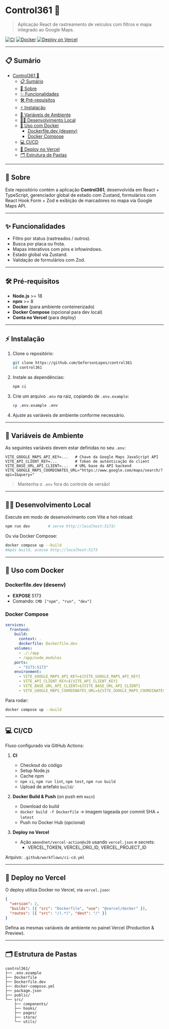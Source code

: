 # Control361 🚀

> Aplicação React de rastreamento de veículos com filtros e mapa integrado ao Google Maps.

[![CI](https://github.com/seu-usuario/control361/actions/workflows/ci-cd.yml/badge.svg)](https://github.com/seu-usuario/control361/actions/workflows/ci-cd.yml)
[![Docker](https://img.shields.io/badge/docker-ready-blue)](#docker)
[![Deploy on Vercel](https://vercel.com/button)](https://vercel.com/)

---

## 📋 Sumário

- [Control361 🚀](#control361-)
  - [📋 Sumário](#-sumário)
  - [🧐 Sobre](#-sobre)
  - [✨ Funcionalidades](#-funcionalidades)
  - [🛠️ Pré-requisitos](#️-pré-requisitos)
  - [⚡ Instalação](#-instalação)
  - [🔑 Variáveis de Ambiente](#-variáveis-de-ambiente)
  - [🧑‍💻 Desenvolvimento Local](#-desenvolvimento-local)
  - [🐳 Uso com Docker](#-uso-com-docker)
    - [Dockerfile.dev (desenv)](#dockerfiledev-desenv)
    - [Docker Compose](#docker-compose)
  - [💻 CI/CD](#-cicd)
  - [🚀 Deploy no Vercel](#-deploy-no-vercel)
  - [🗂️ Estrutura de Pastas](#️-estrutura-de-pastas)

---

## 🧐 Sobre

Este repositório contém a aplicação **Control361**, desenvolvida em React + TypeScript, gerenciador global de estado com Zustand, formulários com React Hook Form + Zod e exibição de marcadores no mapa via Google Maps API.

---

## ✨ Funcionalidades

- Filtro por status (rastreados / outros).
- Busca por placa ou frota.
- Mapas interativos com pins e infowindows.
- Estado global via Zustand.
- Validação de formulários com Zod.

---

## 🛠️ Pré-requisitos

- **Node.js** >= 18
- **npm** >= 8
- **Docker** (para ambiente conteinerizado)
- **Docker Compose** (opcional para dev local)
- **Conta no Vercel** (para deploy)

---

## ⚡ Instalação

1. Clone o repositório:
   ```bash
   git clone https://github.com/GefersonLopes/control361
   cd control361
   ```
2. Instale as dependências:
   ```bash
   npm ci
   ```
3. Crie um arquivo `.env` na raiz, copiando de `.env.example`:
   ```bash
   cp .env.example .env
   ```
4. Ajuste as variáveis de ambiente conforme necessário.

---

## 🔑 Variáveis de Ambiente

As seguintes variáveis devem estar definidas no seu `.env`:

```dotenv
VITE_GOOGLE_MAPS_API_KEY=...   # Chave da Google Maps JavaScript API
VITE_API_CLIENT_KEY=...        # Token de autenticação do client
VITE_BASE_URL_API_CLIENT=...   # URL base da API backend
VITE_GOOGLE_MAPS_COORDINATES_URL="https://www.google.com/maps/search/?api=1&query="
```

> Mantenha o `.env` fora do controle de versão!

---

## 🧑‍💻 Desenvolvimento Local

Execute em modo de desenvolvimento com Vite e hot-reload:

```bash
npm run dev        # serve http://localhost:5173/
```

Ou via Docker Compose:

```bash
docker compose up --build
#Após build, acesse http://localhost:5173
```

---

## 🐳 Uso com Docker

### Dockerfile.dev (desenv)

- **EXPOSE** 5173
- Comando: `CMD ["npm", "run", "dev"]`

### Docker Compose

```yaml
services:
  frontend:
    build:
      context: .
      dockerfile: Dockerfile.dev
    volumes:
      - ./:/app
      - /app/node_modules
    ports:
      - "5173:5173"
    environment:
      - VITE_GOOGLE_MAPS_API_KEY=${VITE_GOOGLE_MAPS_API_KEY}
      - VITE_API_CLIENT_KEY=${VITE_API_CLIENT_KEY}
      - VITE_BASE_URL_API_CLIENT=${VITE_BASE_URL_API_CLIENT}
      - VITE_GOOGLE_MAPS_COORDINATES_URL=${VITE_GOOGLE_MAPS_COORDINATES_URL}
```

Para rodar:

```bash
docker compose up --build
```

---

## 💻 CI/CD

Fluxo configurado via GitHub Actions:

1. **CI**

   - Checkout do código
   - Setup Node.js
   - Cache npm
   - `npm ci`, `npm run lint`, `npm test`, `npm run build`
   - Upload de artefato `build/`

2. **Docker Build & Push** (on push em `main`)

   - Download do build
   - `docker build -f Dockerfile` → imagem tageada por commit SHA + `latest`
   - Push no Docker Hub (opcional)

3. **Deploy no Vercel**
   - Ação `amondnet/vercel-action@v20` usando `vercel.json` e secrets:
     - VERCEL_TOKEN, VERCEL_ORG_ID, VERCEL_PROJECT_ID

Arquivo: `.github/workflows/ci-cd.yml`

---

## 🚀 Deploy no Vercel

O deploy utiliza Docker no Vercel, via `vercel.json`:

```json
{
  "version": 2,
  "builds": [{ "src": "Dockerfile", "use": "@vercel/docker" }],
  "routes": [{ "src": "/(.*)", "dest": "/" }]
}
```

Defina as mesmas variáveis de ambiente no painel Vercel (Production & Preview).

---

## 🗂️ Estrutura de Pastas

```
control361/
├── .env.example
├── Dockerfile
├── Dockerfile.dev
├── docker-compose.yml
├── package.json
├── public/
└── src/
    ├── components/
    ├── hooks/
    ├── pages/
    ├── store/
    └── utils/
```

